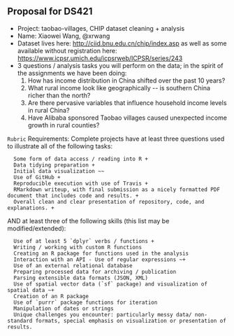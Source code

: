 ## Proposal for DS421

- Project: taobao-villages, CHIP dataset cleaning + analysis
- Name: Xiaowei Wang, @xrwang
- Dataset lives here: http://ciid.bnu.edu.cn/chip/index.asp as well as some available without registration here: https://www.icpsr.umich.edu/icpsrweb/ICPSR/series/243
- 3 questions / analysis tasks you will perform on the data; in the spirit of the assignments we have been doing:
  1. How has income distribution in China shifted over the past 10 years?
  2. What rural income look like geographically -- is southern China richer than the north?
  3. Are there pervasive variables that influence household income levels in rural China?
  4. Have Alibaba sponsored Taobao villages caused unexpected income growth in rural counties?


`Rubric`
  Requirements: Complete projects have at least three questions used to illustrate all of the following tasks:

      Some form of data access / reading into R +
      Data tidying preparation +
      Initial data visualization ~~
      Use of GitHub +
      Reproducible execution with use of Travis +
      RMarkdown writeup, with final submission as a nicely formatted PDF document that includes code and results. +
      Overall clean and clear presentation of repository, code, and explanations. +

  AND at least three of the following skills (this list may be modified/extended):

      Use of at least 5 `dplyr` verbs / functions +
      Writing / working with custom R functions
      Creating an R package for functions used in the analysis
      Interaction with an API - Use of regular expressions ~+
      Use of an external relational database
      Preparing processed data for archiving / publication
      Parsing extensible data formats (JSON, XML)
      Use of spatial vector data (`sf` package) and visualization of spatial data ~+
      Creation of an R package
      Use of `purrr` package functions for iteration
      Manipulation of dates or strings
      Unique challenges you encounter: particularly messy data/ non-standard formats, special emphasis on visualization or presentation of results.
